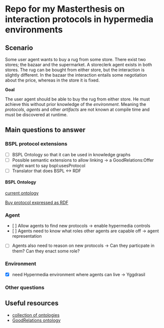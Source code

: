 # Repo for my Masterthesis on interaction protocols in hypermedia environments

## Scenario

Some user agent wants to buy a rug from some store. There exist two stores; the bazaar and the supermarket.
A storeclerk agent exists in both stores. The rug can be bought from either store, but the interaction is slightly different.
In the bazaar the interaction entails some negotiation about the price, whereas in the store it is fixed.

**Goal**

The user agent should be able to buy the rug from either store. He must achieve this without prior knowledge of the _environment_.
Meaning the _protocols_, _agents_ and other _artifacts_ are not known at compile time and must be discovered at runtime.

## Main questions to answer

### BSPL protocol extensions

- [ ] BSPL Ontology so that it can be used in knowledge graphs
- [ ] Possible semantic extensions to allow linking -> a GoodRelations:Offer might want to say bspl:usesProtocol
- [ ] Translator that does BSPL <-> RDF

#### BSPL Ontology

[current ontology](https://github.com/KaiTries/MasterThesis/blob/main/testing/bspl.ttl)

[Buy protocol expressed as RDF](https://github.com/KaiTries/MasterThesis/blob/main/testing/buy.ttl)

### Agent

- [ ] Allow agents to find new protocols -> enable hypermedia controls
- [ ] Agents need to know what roles other agents are capable off -> agent representation
- [ ] Agents also need to reason on new protocols -> Can they particpate in them? Can they enact some role?

### Environment

- [x] need Hypermedia environment where agents can live -> Yggdrasil

### Other questions

## Useful resources

- [collection of ontologies](https://lov.linkeddata.es/dataset/lov)
- [GoodRelations ontology](https://www.heppnetz.de/projects/goodrelations/primer/)
